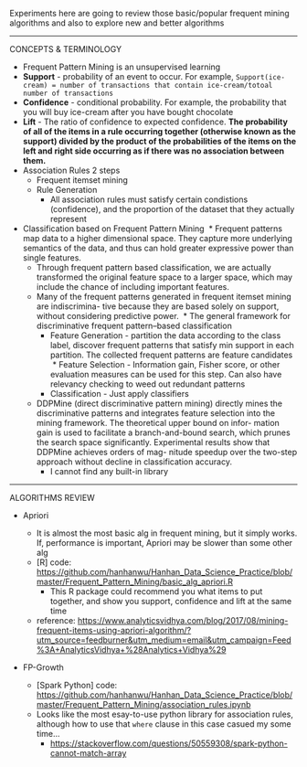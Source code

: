 
Experiments here are going to review those basic/popular frequent mining algorithms and also to explore new and better algorithms

*************************************************************

CONCEPTS & TERMINOLOGY

* Frequent Pattern Mining is an unsupervised learning
* <b>Support</b> - probability of an event to occur. For example, `Support(ice-cream) = number of transactions that contain ice-cream/totoal number of transactions`
* <b>Confidence</b> - conditional probability. For example, the probability that you will buy ice-cream after you have bought chocolate
* <b>Lift</b> - The ratio of confidence to expected confidence. <b>The probability of all of the items in a rule occurring together (otherwise known as the support) divided by the product of the probabilities of the items on the left and right side occurring as if there was no association between them.</b>
* Association Rules 2 steps
  * Frequent itemset mining
  * Rule Generation
    * All association rules must satisfy certain condistions (confidence), and the proportion of the dataset that they actually represent
* Classification based on Frequent Pattern Mining
  * Frequent patterns map data to a higher dimensional space. They capture more underlying semantics of the
data, and thus can hold greater expressive power than single features.
  * Through frequent pattern based classification, we are actually transformed the original feature space to a larger space, which may include the chance of including important features.
  * Many of the frequent patterns generated in frequent itemset mining are indiscrimina- tive because they are based solely on support, without considering predictive power.
  * The general framework for discriminative frequent pattern–based classification
    * Feature Generation - partition the data according to the class label, discover frequent patterns that satisfy min support in each partition. The collected frequent patterns are feature candidates
    * Feature Selection - Information gain, Fisher score, or other evaluation measures can be used for this step. Can also have relevancy checking to weed out redundant patterns
    * Classification - Just apply classifiers
  * DDPMine (direct discriminative pattern mining) directly mines the discriminative patterns and integrates feature selection into the mining framework. The theoretical upper bound on infor- mation gain is used to facilitate a branch-and-bound search, which prunes the search space significantly. Experimental results show that DDPMine achieves orders of mag- nitude speedup over the two-step approach without decline in classification accuracy.
    * I cannot find any built-in library


*************************************************************

ALGORITHMS REVIEW

* Apriori
  * It is almost the most basic alg in frequent mining, but it simply works. If, performance is important, Apriori may be slower than some other alg
  * [R] code: https://github.com/hanhanwu/Hanhan_Data_Science_Practice/blob/master/Frequent_Pattern_Mining/basic_alg_apriori.R
    * This R package could recommend you what items to put together, and show you support, confidence and lift at the same time
  * reference: https://www.analyticsvidhya.com/blog/2017/08/mining-frequent-items-using-apriori-algorithm/?utm_source=feedburner&utm_medium=email&utm_campaign=Feed%3A+AnalyticsVidhya+%28Analytics+Vidhya%29
  
  
* FP-Growth
  * [Spark Python] code: https://github.com/hanhanwu/Hanhan_Data_Science_Practice/blob/master/Frequent_Pattern_Mining/association_rules.ipynb
   * Looks like the most esay-to-use python library for association rules, although how to use that `where` clause in this case casued my some time...
     * https://stackoverflow.com/questions/50559308/spark-python-cannot-match-array
